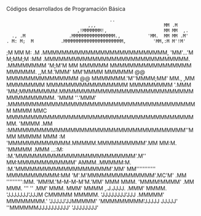Códigos desarrollados de Programación Básica 

                                          ..
                                  ,,,                         MM .M
                              ,!MMMMMMM!,                     MM MM  ,.
      ., .M                .MMMMMMMMMMMMMMMM.,          'MM.  MM MM .M'
    . M: M;  M          .MMMMMMMMMMMMMMMMMMMMMM,          'MM,:M M'!M'
   ;M MM M: .M        .MMMMMMMMMMMMMMMMMMMMMMMMMM,         'MM'...'M
    M;MM;M :MM      .MMMMMMMMMMMMMMMMMMMMMMMMMMMMMM.       .MMMMMMMM
    'M;M'M MM      MMMMMM  MMMMMMMMMMMMMMMMM  MMMMMM.    ,,M.M.'MMM'
     MM'MMMM      MMMMMM @@ MMMMMMMMMMMMMMM @@ MMMMMMM.'M''MMMM;MM'
    MM., ,MM     MMMMMMMM  MMMMMMMMMMMMMMMMM  MMMMMMMMM      '.MMM
    'MM;MMMMMMMM.MMMMMMMMMMMMMMMMMMMMMMMMMMMMMMMMMMMMMM.      'MMM
     ''.'MMM'  .MMMMMMMMMMMMMMMMMMMMMMMMMMMMMMMMMMMMMMMM       MMMM
      MMC      MMMMMMMMMMMMMMMMMMMMMMMMMMMMMMMMMMMMMMMMM.      'MMMM
     .MM      :MMMMMMMMMMMMMMMMMMMMMMMMMMMMMMMMMMMMM''MMM       MMMMM
     MMM      :M  'MMMMMMMMMMMMM.MMMMM.MMMMMMMMMM'.MM  MM:M.    'MMMMM
    .MMM   ...:M: :M.'MMMMMMMMMMMMMMMMMMMMMMMMM'.M''   MM:MMMMMMMMMMMM'
   AMMM..MMMMM:M.    :M.'MMMMMMMMMMMMMMMMMMMM'.MM'     MM''''''''''''
   MMMMMMMMMMM:MM     'M'.M'MMMMMMMMMMMMMM'.MC'M'     .MM
    '''''''''':MM.       'MM!M.'M-M-M-M'M.'MM'        MMM
               MMM.            'MMMM!MMMM'            .MM
                MMM.             '''   ''            .MM'
                 MMM.                               MMM'
                  MMMM            ,.J.JJJJ.       .MMM'
                   MMMM.       'JJJJJJJ'JJJM   CMMMMM
                     MMMMM.    'JJJJJJJJ'JJJ .MMMMM'
                       MMMMMMMM.'  'JJJJJ'JJMMMMM'
                         'MMMMMMMMM'JJJJJ JJJJJ'
                            ''MMMMMMJJJJJJJJJJ'
                                    'JJJJJJJJ'	
                                    
